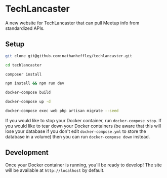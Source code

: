 # TechLancaster

A new website for TechLancaster that can pull Meetup info from standardized APIs.

## Setup

```bash
git clone git@github.com:nathanheffley/techlancaster.git

cd techlancaster

composer install

npm install && npm run dev

docker-compose build

docker-compose up -d

docker-compose exec web php artisan migrate --seed
```

If you would like to stop your Docker container, run `docker-compose stop`. If you would like to tear down your Docker containers
(be aware that this will lose your database if you don't edit `docker-compose.yml` to store the database in a volume) then you can
run `docker-compose down` instead.

## Development

Once your Docker container is running, you'll be ready to develop! The site will be available at `http://localhost` by default.
